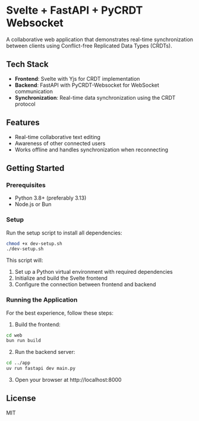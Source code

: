 # Svelte + FastAPI + PyCRDT Websocket

A collaborative web application that demonstrates real-time synchronization between clients using Conflict-free Replicated Data Types (CRDTs).

## Tech Stack

- **Frontend**: Svelte with Yjs for CRDT implementation
- **Backend**: FastAPI with PyCRDT-Websocket for WebSocket communication
- **Synchronization**: Real-time data synchronization using the CRDT protocol

## Features

- Real-time collaborative text editing
- Awareness of other connected users
- Works offline and handles synchronization when reconnecting

## Getting Started

### Prerequisites

- Python 3.8+ (preferably 3.13)
- Node.js or Bun

### Setup

Run the setup script to install all dependencies:

```bash
chmod +x dev-setup.sh
./dev-setup.sh
```

This script will:

1. Set up a Python virtual environment with required dependencies
2. Initialize and build the Svelte frontend
3. Configure the connection between frontend and backend

### Running the Application

For the best experience, follow these steps:

1. Build the frontend:

```bash
cd web
bun run build
```

2. Run the backend server:

```bash
cd ../app
uv run fastapi dev main.py
```

3. Open your browser at http://localhost:8000

## License

MIT
